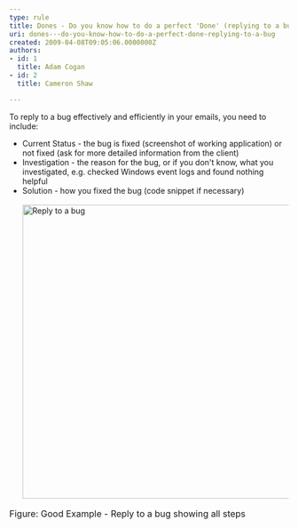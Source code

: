 ```yaml
---
type: rule
title: Dones - Do you know how to do a perfect 'Done' (replying to a bug)?
uri: dones---do-you-know-how-to-do-a-perfect-done-replying-to-a-bug
created: 2009-04-08T09:05:06.0000000Z
authors:
- id: 1
  title: Adam Cogan
- id: 2
  title: Cameron Shaw

---
```




<span class='intro'> To reply to a bug effectively and efficiently in your emails, you need to include&#58;
 </span>


  <ul>
    <li>Current Status - the bug is fixed (screenshot of working application)
    or not fixed (ask for more detailed information&#160;from the&#160;client) </li>
    <li>Investigation - the reason for the bug, or if you don't know, what you investigated, e.g. checked Windows event logs and found nothing helpful </li>
    <li>Solution - how you fixed the bug (code snippet if necessary)<br>
    <br>
    <img style="width&#58;601px;height&#58;529px;" class="ms-rteCustom-ImageArea" alt="Reply to a bug" src="/Standards/Communication/RulesToBetterEmail/PublishingImages/better_emails_reply_bug_small.jpg" /> </li>
</ul>
<font size="+0" class="ms-rteCustom-FigureGood">Figure&#58; Good Example - Reply to a bug showing all steps</font><br>
&#160;



